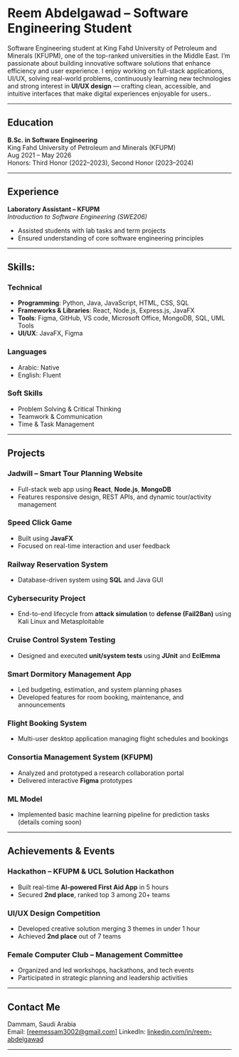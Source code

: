 #  Reem Abdelgawad – Software Engineering Student

Software Engineering student at King Fahd University of Petroleum and Minerals (KFUPM), one of the top-ranked universities in the Middle East. I’m passionate about building innovative software solutions that enhance efficiency and user experience. I enjoy working on full-stack applications, UI/UX, solving real-world problems, continuously learning new technologies and strong interest in **UI/UX design** — crafting clean, accessible, and intuitive interfaces that make digital experiences enjoyable for users..

---

##  Education

**B.Sc. in Software Engineering**  
King Fahd University of Petroleum and Minerals (KFUPM)  
 Aug 2021 – May 2026  
 Honors: Third Honor (2022–2023), Second Honor (2023–2024)

---

##  Experience

**Laboratory Assistant – KFUPM**  
*Introduction to Software Engineering (SWE206)*  
- Assisted students with lab tasks and term projects  
- Ensured understanding of core software engineering principles  

---

##  Skills:

###  Technical
- **Programming**: Python, Java, JavaScript, HTML, CSS, SQL  
- **Frameworks & Libraries**: React, Node.js, Express.js, JavaFX  
- **Tools**: Figma, GitHub, VS code, Microsoft Office, MongoDB, SQL, UML Tools   
- **UI/UX**: JavaFX, Figma  

###  Languages
- Arabic: Native  
- English: Fluent  

###  Soft Skills
- Problem Solving & Critical Thinking  
- Teamwork & Communication  
- Time & Task Management  

---

##  Projects

###  Jadwill – Smart Tour Planning Website  
- Full-stack web app using **React**, **Node.js**, **MongoDB**  
- Features responsive design, REST APIs, and dynamic tour/activity management

###  Speed Click Game  
- Built using **JavaFX**  
- Focused on real-time interaction and user feedback

###  Railway Reservation System  
- Database-driven system using **SQL** and Java GUI

###  Cybersecurity Project  
- End-to-end lifecycle from **attack simulation** to **defense (Fail2Ban)** using Kali Linux and Metasploitable

###  Cruise Control System Testing  
- Designed and executed **unit/system tests** using **JUnit** and **EclEmma**

###  Smart Dormitory Management App  
- Led budgeting, estimation, and system planning phases  
- Developed features for room booking, maintenance, and announcements

###  Flight Booking System  
- Multi-user desktop application managing flight schedules and bookings

###  Consortia Management System (KFUPM)  
- Analyzed and prototyped a research collaboration portal  
- Delivered interactive **Figma** prototypes

###  ML Model  
- Implemented basic machine learning pipeline for prediction tasks (details coming soon)

---

##  Achievements & Events

###  Hackathon – KFUPM & UCL Solution Hackathon  
- Built real-time **AI-powered First Aid App** in 5 hours  
- Secured **2nd place**, ranked top 3 among 20+ teams

###  UI/UX Design Competition  
- Developed creative solution merging 3 themes in under 1 hour  
- Achieved **2nd place** out of 7 teams

###  Female Computer Club – Management Committee  
- Organized and led workshops, hackathons, and tech events  
- Participated in strategic planning and leadership activities

---

##  Contact Me

 Dammam, Saudi Arabia  
 Email: [reemessam3002@gmail.com]
 LinkedIn: [linkedin.com/in/reem-abdelgawad](https://www.linkedin.com/in/reem-abdelgawad)  

---
